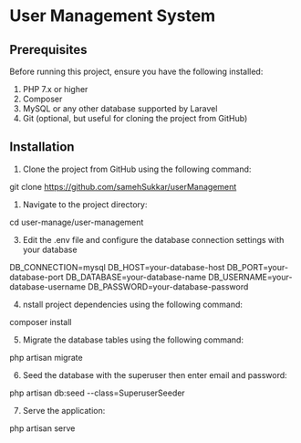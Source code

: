 # User Management System


## Prerequisites

Before running this project, ensure you have the following installed:

1. PHP 7.x or higher
2. Composer
3. MySQL or any other database supported by Laravel
4. Git (optional, but useful for cloning the project from GitHub)

## Installation

1. Clone the project from GitHub using the following command:


git clone https://github.com/samehSukkar/userManagement

1. Navigate to the project directory:

cd user-manage/user-management

3. Edit the .env file and configure the database connection settings with your database 

DB_CONNECTION=mysql
DB_HOST=your-database-host
DB_PORT=your-database-port
DB_DATABASE=your-database-name
DB_USERNAME=your-database-username
DB_PASSWORD=your-database-password

4. nstall project dependencies using the following command:

composer install

5. Migrate the database tables using the following command:

php artisan migrate

6. Seed the database with the superuser then enter email and password:

php artisan db:seed --class=SuperuserSeeder


7. Serve the application:

php artisan serve
